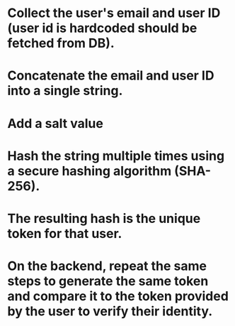 # Collect the user's email and user ID (user id is hardcoded should be fetched from DB).
# Concatenate the email and user ID into a single string.
# Add a salt value
# Hash the string multiple times using a secure hashing algorithm (SHA-256).
# The resulting hash is the unique token for that user.
# On the backend, repeat the same steps to generate the same token and compare it to the token provided by the user to verify their identity.
